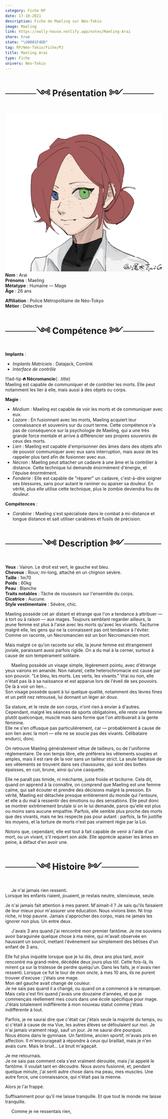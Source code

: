 ```yaml
---
category: Fiche RP
date: 17-10-2021
description: Fiche de Maeling sur Néo-Tokio
image: Maeling
link: https://owlly-house.netlify.app/notes/Maeling-Arai
share: true
state: "\U0001F4DD"
tag: RP/Néo-Tokio/Fiche/PJ
title: Maeling Arai
type: Fiche
univers: Néo-Tokio
---
```


# ─────༺ Présentation ༻─────  
![+portrait](../assets/img/Maeling.png)  
**Nom** : Arai  
**Prénoms** : Maeling  
**Métatype** : Humaine — Mage  
**Âge** : 26 ans  
  
**Affiliation** : Police Métropolitaine de Néo-Tokyo  
**Métier** : Détective  
  
# ─────༺ Compétence ༻─────  
**Implants** :   
- *Implants Matriciels* : Datajack, Comlink  
- *Interface de contrôle*  
  
!!!ad-tip
**🔥 Nécromancie**{: .title}  
Maeling est capable de communiquer et de contrôler les morts. Elle peut notamment les lier à elle, mais aussi à des objets ou corps.   
    
**Magie** :  
- *Médium :* Maeling est capable de voir les morts et de communiquer avec eux.   
- *Lazare* : En fusionnant avec les morts, Maeling acquiert leur connaissance et souvenirs sur du court terme. Cette compétence n'a pas de conséquence sur la psychologie de Maeling, qui a une très grande force mentale et arrive à différencier ses propres souvenirs de ceux des morts.  
- *Lien* : Maeling est capable d'emprisonner des âmes dans des objets afin de pouvoir communiquer avec eux sans interruption, mais aussi de les rappeler plus tard afin de fusionner avec eux.  
- *Nécron* : Maeling peut attacher un cadavre à une âme et la contrôler à distance. Cette technique lui demande énormément d'énergie, et l'épuise énormément.  
- *Fonderie* : Elle est capable de "réparer" un cadavre, c'est-à-dire soigner ses blessures, sans pour autant le ranimer ou apaiser sa douleur. En vérité, plus elle utilise cette technique, plus le zombie deviendra fou de douleur.   
  
**Compétences** :   
- *Carabine* : Maeling s'est spécialisée dans le combat à mi-distance et longue distance et sait utiliser carabines et fusils de précision.  
  
# ──────༺ Description ༻──────  
**Yeux** : Vairon. Le droit est vert, le gauche est bleu.   
**Cheveux** : Roux; mi-long, attaché en un chignon sévère.  
**Taille** : 1m70   
**Poids** : 60kg  
**Peau** : Blanche  
**Traits notables** : Tâche de rousseurs sur l'ensemble du corps.  
**Cicatrice** : Aucune.  
**Style vestimentaire** : Sévère, chic.  
  
Maeling possède cet air distant et étrange que l'on a tendance à attribuer — à tort ou à raison — aux mages. Toujours semblant regarder ailleurs, la jeune femme est plus à l'aise avec les morts qu'avec les vivants. Taciturne malgré elle, les gens qui ne la connaissent pas ont tendance à l'éviter. Comme on raconte, un Necromancien est un bon Necromancien mort.  
  
Mais malgré ce qu'on raconte sur elle, la jeune femme est étrangement joviale, paraissant aussi parfois rigide. On a du mal à la cerner, surtout à cause de son tempérament solitaire.   
  
$~~~~$ Maeling possède un visage simple, légèrement pointu, avec d'étrange yeux vairons en amande. Non naturel, cette heterochromacie est causé par son pouvoir. "Le bleu, les morts. Les verts, les vivants." Vrai ou non, elle n'était pas là à sa naissance et est apparue lors de l'éveil de ses pouvoirs. De là à voir un lien...  
Son visage possède quant à lui quelque qualité, notamment des lèvres fines et un petit nez retroussé, lui donnant un léger air doux.  
  
Sa stature, et le reste de son corps, n'ont rien à envier à d'autres. Cependant, malgré les séances de sports obligatoires, elle reste une femme plutôt quelconque, musclé mais sans forme que l'on attribuerait à la gente féminine.   
Elle ne s'en offusque pas particulièrement, car — probablement à cause de son lien avec la mort — elle ne se soucie pas des vivants. Célibataire endurci, donc.   
  
On retrouve Maeling généralement vêtue de tailleurs, ou de l'uniforme réglementaire. De son temps libre, elle préfèrera les vêtements souples et amples, mais il est rare de la voir sans un tailleur strict. La seule fantaisie de ses vêtements se trouvent dans ses chaussures, qui sont des bottes épaisses, en cuir, brune, ainsi qu'une casquette.   
  
Elle ne paraît pas timide, ni méchante, juste froide et taciturne. Cela dit, quand on apprend à la connaître, on comprend que Maeling est une femme calme, qui sait écouter et prendre des décisions malgré la pression. En vérité, Maeling est détachée presque entièrement du monde qui l'entoure, et elle a du mal à ressentir des émotions ou des sensations. Elle peut donc se montrer extrêmement brutale si on le lui demande, parce qu'elle est plus ou moins sans aucune empathie. Parfois, elle semble plus proche des morts que des vivants, mais ne les respecte pas pour autant : parfois, la fin justifie les moyens, et la torture de morts n'est pas vraiment régie par la Loi.  
  
Notons que, cependant, elle est tout à fait capable de venir à l'aide d'un mort, ou un vivant, s'il requiert son aide. Elle apprécie apaiser les âmes en peine, à défaut d'en avoir une.  
  
# ─────༺ Histoire ༻──────  
$~~~~$ Je n'ai jamais rien ressenti.   
Lorsque les enfants riaient, jouaient, je restais neutre, silencieuse, seule.  
  
Je n'ai jamais fait attention à mes parent. M'aimait-il ? Je sais qu'ils faisaient de leur mieux pour m'assurer une éducation. Nous vivions bien. Ni trop riche, ni trop pauvre. Jamais s'approcher des corpo, mais ne jamais les ignorer non plus. Un entre deux.  
  
$~~~~$ J'avais 3 ans quand j'ai rencontré mon premier fantôme. Je me souviens avoir baraguinée quelque chose à ma mère, qui m'avait observée en haussant un sourcil, mettant l'évènement sur simplement des bêtises d'un enfant de 3 ans.  
  
Elle fut plus inquiète lorsque que je lui dis, deux ans plus tard, avoir rencontré ma grand-mère, décédée deux jours plus tôt. Cette fois-là, ils mirent ça sur la tristesse de perdre quelqu'un. Dans les faits, je n'avais rien ressenti. Lorsque ce fut le tour de mon oncle, à mes 10 ans, ils ne purent trouver d'excuse : j'étais une mage.  
Mon œil gauche avait changé de couleur.  
Je ne sais pas quand il a changé, ou quand on a commencé à le remarquer. Mais cela s'est fini quand j'avais une douzaine d'années, et que je commençais réellement mes cours dans une école spécifique pour mage.  
J'étais totalement indifférente à mon nouveau statut comme j'étais indifférente à tout.   
  
Parfois, je ne saurai dire que c'était car j'étais seule la majorité du temps, ou si c'était à cause de ma Vue, les autres élèves se défoulaient sur moi. Je n'ai jamais vraiment réagi, sauf un jour. Je ne saurai dire pourquoi.  
Nous étions dans le gymnase. Un fantôme, ancien sportif, m'avais pris en affection. Il m'encourageait à répondre à ceux qui braillait, mais je n'en avais cure. Mais le bruit… Le bruit m'agaçait.  
  
Je me retournais.   
Je ne sais pas comment cela s'est vraiment déroulée, mais j'ai appelé le fantôme. Il voulait tant en découdre. Nous avons fusionné, et, pendant quelque minute, j'ai senti autre chose dans ma peau, mes muscles. Une autre force, une connaissance, qui n'était pas la mienne.  
  
Alors je l'ai frappé.  
  
Suffisamment pour qu'il me laisse tranquille. Et que tout le monde me laisse tranquille.  
  
$~~~~$ Comme je ne ressentais rien,